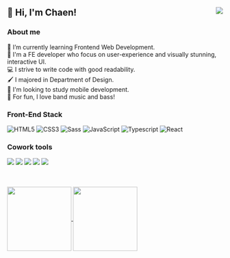 ## 👋 Hi, I'm Chaen! <a href="https://hits.seeyoufarm.com"><img src="https://hits.seeyoufarm.com/api/count/incr/badge.svg?url=https%3A%2F%2Fgithub.com%2Fpcwadarong&count_bg=%23AEDAEB&title_bg=%239E9E9E&icon=smugmug.svg&icon_color=%23E7E7E7&title=hits&edge_flat=true" align="right"/></a>

### About me
🌱 I’m currently learning Frontend Web Development. <br>
💬 I'm a FE developer who focus on user-experience and visually stunning, interactive UI. <br>
💻 I strive to write code with good readability. <br>
🖌️ I majored in Department of Design. <br>
📖 I'm looking to study mobile development. <br>
🎸 For fun, I love band music and bass! <br>

### Front-End Stack
<div>
<img src="https://img.shields.io/badge/HTML5-E34F26?style=flat-square&logo=html5&logoColor=white" alt="HTML5" />
<img src="https://img.shields.io/badge/CSS3-1572B6?style=flat-square&logo=css3&logoColor=white" alt="CSS3" />
<img src="https://img.shields.io/badge/-Sass-CF649A?logo=sass&logoColor=white&style=flat-square&hide_border=false" alt="Sass" />
<img src="https://img.shields.io/badge/JavaScript-F7DF1E?style=flat-square&logo=javascript&logoColor=black" alt="JavaScript" />
<img src="https://img.shields.io/badge/TypeScript-007ACC?style=flat-square&logo=typescript&logoColor=white" alt="Typescript" />
<img src="https://img.shields.io/badge/React-20232A?style=flat-square&logo=react&logoColor=61DAFB" alt="React" />
</div>

### Cowork tools
<div>
<img src="https://img.shields.io/badge/GitHub-181717?style=flat-square&logo=GitHub&logoColor=white"/>
<img src="https://img.shields.io/badge/Figma-F24E1E?style=flat-square&logo=Figma&logoColor=white"/>
<img src="https://img.shields.io/badge/Discord-7289da?style=flat-square&logo=Discord&logoColor=white"/>
<img src="https://img.shields.io/badge/Notion-181717?style=flat-square&logo=Notion&logoColor=white"/>
<img src="https://img.shields.io/badge/Slack-36C5F0?style=flat-square&logo=Slack&logoColor=white"/>
</div>

<br><br>
<a href="https://github.com/pcwadarong/github-readme-stats">
  <img height=150 align="center" src="https://github-readme-stats.vercel.app/api?username=pcwadarong" />
</a>
<a href="https://github.com/pcwadarong/convoychat">
  <img height=150 align="center" src="https://github-readme-stats.vercel.app/api/top-langs?username=pcwadarong&layout=compact&langs_count=8&card_width=320" />
</a>



